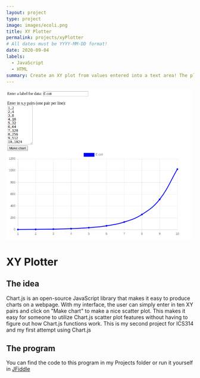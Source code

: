 ```yaml
---
layout: project
type: project
image: images/ecoli.png
title: XY Plotter
permalink: projects/xyPlotter
# All dates must be YYYY-MM-DD format!
date: 2020-09-04
labels:
  - JavaScript
  - HTML
summary: Create an XY plot from values entered into a text area! The plot uses the Chart.js library
---
```

<img width="500" class="cartoon of programmer thinking" src="../images/ecoli.png">

# XY Plotter

## The idea
Chart.js is an open-source JavaScript library that makes it easy to produce charts on a webpage.
With my interface, the user can simply enter in ten XY pairs and click on "Make chart" to make a nice scatter plot.
This makes it easy for someone to utilize Chart.js scatter plot features without having to figure out how Chart.js functions work.
This is my second project for ICS314 and my first attempt using Chart.js

## The program
You can find the code to this program in my Projects folder or run it yourself in [JFiddle](https://jsfiddle.net/butterfreeDay/01tzvw2L/)

